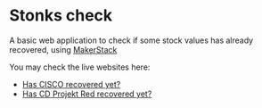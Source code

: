# Stonks check

A basic web application to check if some stock values has already recovered, using
[MakerStack](https://marketstack.com/)

You may check the live websites here:

- [Has CISCO recovered yet?](https://hasciscorecoveredyet.danielherzog.es)
- [Has CD Projekt Red recovered yet?](https://hascdprojektrecoveredyet.danielherzog.es)
